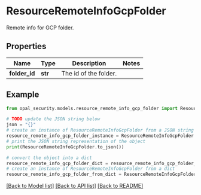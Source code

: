 # ResourceRemoteInfoGcpFolder

Remote info for GCP folder.

## Properties

Name | Type | Description | Notes
------------ | ------------- | ------------- | -------------
**folder_id** | **str** | The id of the folder. | 

## Example

```python
from opal_security.models.resource_remote_info_gcp_folder import ResourceRemoteInfoGcpFolder

# TODO update the JSON string below
json = "{}"
# create an instance of ResourceRemoteInfoGcpFolder from a JSON string
resource_remote_info_gcp_folder_instance = ResourceRemoteInfoGcpFolder.from_json(json)
# print the JSON string representation of the object
print(ResourceRemoteInfoGcpFolder.to_json())

# convert the object into a dict
resource_remote_info_gcp_folder_dict = resource_remote_info_gcp_folder_instance.to_dict()
# create an instance of ResourceRemoteInfoGcpFolder from a dict
resource_remote_info_gcp_folder_from_dict = ResourceRemoteInfoGcpFolder.from_dict(resource_remote_info_gcp_folder_dict)
```
[[Back to Model list]](../README.md#documentation-for-models) [[Back to API list]](../README.md#documentation-for-api-endpoints) [[Back to README]](../README.md)


